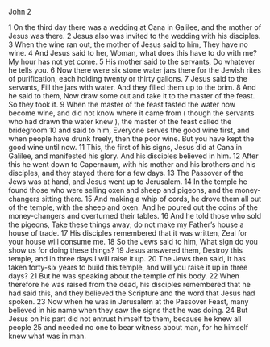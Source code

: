 John 2

1	On the third day there was a wedding at Cana in Galilee, and the mother of Jesus was there.
2	Jesus also was invited to the wedding with his disciples.
3	When the wine ran out, the mother of Jesus said to him, They have no wine.
4	And Jesus said to her, Woman, what does this have to do with me? My hour has not yet come.
5	His mother said to the servants, Do whatever he tells you.
6	Now there were six stone water jars there for the Jewish rites of purification, each holding twenty or thirty gallons.
7	Jesus said to the servants, Fill the jars with water. And they filled them up to the brim.
8	And he said to them, Now draw some out and take it to the master of the feast. So they took it.
9	When the master of the feast tasted the water now become wine, and did not know where it came from ( though the servants who had drawn the water knew ), the master of the feast called the bridegroom
10	and said to him, Everyone serves the good wine first, and when people have drunk freely, then the poor wine. But you have kept the good wine until now.
11	This, the first of his signs, Jesus did at Cana in Galilee, and manifested his glory. And his disciples believed in him.
12	After this he went down to Capernaum, with his mother and his brothers and his disciples, and they stayed there for a few days.
13	The Passover of the Jews was at hand, and Jesus went up to Jerusalem.
14	In the temple he found those who were selling oxen and sheep and pigeons, and the money-changers sitting there.
15	And making a whip of cords, he drove them all out of the temple, with the sheep and oxen. And he poured out the coins of the money-changers and overturned their tables.
16	And he told those who sold the pigeons, Take these things away; do not make my Father’s house a house of trade.
17	His disciples remembered that it was written, Zeal for your house will consume me.
18	So the Jews said to him, What sign do you show us for doing these things?
19	Jesus answered them, Destroy this temple, and in three days I will raise it up.
20	The Jews then said, It has taken forty-six years to build this temple, and will you raise it up in three days?
21	But he was speaking about the temple of his body.
22	When therefore he was raised from the dead, his disciples remembered that he had said this, and they believed the Scripture and the word that Jesus had spoken.
23	Now when he was in Jerusalem at the Passover Feast, many believed in his name when they saw the signs that he was doing.
24	But Jesus on his part did not entrust himself to them, because he knew all people
25	and needed no one to bear witness about man, for he himself knew what was in man.

